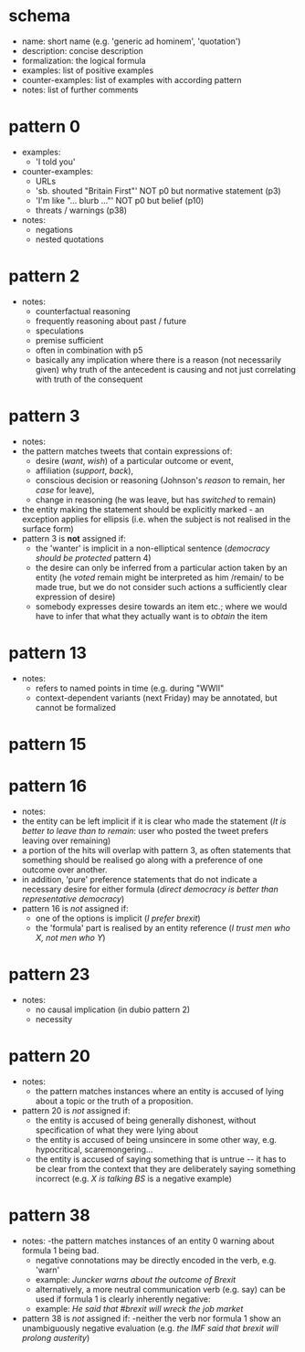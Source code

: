# schema
- name: short name (e.g. 'generic ad hominem', 'quotation')
- description: concise description
- formalization: the logical formula
- examples: list of positive examples
- counter-examples: list of examples with according pattern
- notes: list of further comments
# pattern 0
- examples:
  - 'I told you'
- counter-examples:
  - URLs
  - 'sb. shouted "Britain First"' NOT p0 but normative statement (p3)
  - 'I'm like "… blurb …"' NOT p0 but belief (p10)
  - threats / warnings (p38)
- notes:
  - negations
  - nested quotations 
# pattern 2
- notes:
  - counterfactual reasoning
  - frequently reasoning about past / future
  - speculations
  - premise sufficient
  - often in combination with p5
  - basically any implication where there is a reason (not necessarily given) why truth of the antecedent is causing and not just correlating with truth of the consequent

# pattern 3
- notes:
 - the pattern matches tweets that contain expressions of:
   - desire (*want*, *wish*) of a particular outcome or event,
   - affiliation (*support*, *back*),
   - conscious decision or reasoning (Johnson's *reason* to remain, her *case* for leave),
   - change in reasoning (he was leave, but has *switched* to remain)
 - the entity making the statement should be explicitly marked - an exception applies for ellipsis (i.e. when the subject is not realised in the surface form)
 - pattern 3 is **not** assigned if:
   - the 'wanter' is implicit in a non-elliptical sentence (*democracy should be protected* pattern 4)
   - the desire can only be inferred from a particular action taken by an entity (he *voted* remain might be interpreted as him /remain/ to be made true, but we do not consider such actions a sufficiently clear expression of desire)
   - somebody expresses desire towards an item etc.; where we would have to infer that what they actually want is to *obtain* the item
# pattern 13
- notes:
  - refers to named points in time (e.g. during "WWII"
  - context-dependent variants (next Friday) may be annotated, but cannot be formalized

# pattern 15

# pattern 16
- notes:
 - the entity can be left implicit if it is clear who made the statement (*It is better to leave than to remain*: user who posted the tweet prefers leaving over remaining)
 - a portion of the hits will overlap with pattern 3, as often statements that something should be realised go along with a preference of one outcome over another.
 - in addition, 'pure' preference statements that do not indicate a necessary desire for either formula (*direct democracy is better than representative democracy*)
 - pattern 16 is *not* assigned if:
   - one of the options is implicit (*I prefer brexit*)
   - the 'formula' part is realised by an entity reference (*I trust men who X, not men who Y*)
# pattern 23
- notes:
  - no causal implication (in dubio pattern 2)
  - necessity

# pattern 20
- notes:
    - the pattern matches instances where an entity is accused of lying about a topic or the truth of a proposition.
- pattern 20 is *not* assigned if:
    - the entity is accused of being generally dishonest, without specification of what they were lying about
    - the entity is accused of being unsincere in some other way, e.g. hypocritical, scaremongering...
    - the entity is accused of saying something that is untrue -- it has to be clear from the context that they are deliberately saying something incorrect (e.g. *X is talking BS* is a negative example)

# pattern 38
- notes:
    -the pattern matches instances of an entity 0 warning about formula 1 being bad.
    - negative connotations may be directly encoded in the verb, e.g. 'warn'
    - example: *Juncker warns about the outcome of Brexit*
    - alternatively, a more neutral communication verb (e.g. say) can be used if formula 1 is clearly inherently negative:
    - example: *He said that #brexit will wreck the job market*
- pattern 38 is *not* assigned if:
    -neither the verb nor formula 1 show an unambiguously negative evaluation (e.g. *the IMF said that brexit will prolong austerity*)
